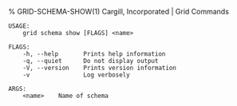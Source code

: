 % GRID-SCHEMA-SHOW(1) Cargill, Incorporated | Grid Commands
<!--
  Copyright 2018-2020 Cargill Incorporated
  Licensed under Creative Commons Attribution 4.0 International License
  https://creativecommons.org/licenses/by/4.0/
-->

```
USAGE:
    grid schema show [FLAGS] <name>

FLAGS:
    -h, --help       Prints help information
    -q, --quiet      Do not display output
    -V, --version    Prints version information
    -v               Log verbosely

ARGS:
    <name>    Name of schema
```
